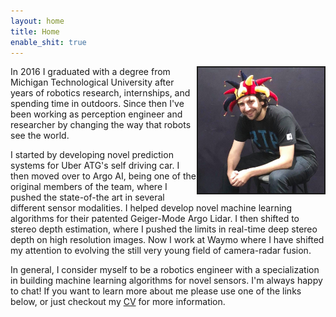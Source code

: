 ```yaml
---
layout: home
title: Home
enable_shit: true
---
```

<img style="float: right;" src="/funnyhat.jpg" border="2" width="40%">

In 2016 I graduated with a degree from Michigan Technological University after years of robotics research, internships, and spending time in outdoors. Since then I've been working as perception engineer and researcher by changing the way that robots see the world.

I started by developing novel prediction systems for Uber ATG's self driving car. I then moved over to Argo AI, being one of the original members of the team, where I pushed the state-of-the art in several different sensor modalities. I helped develop novel machine learning algorithms for their patented Geiger-Mode Argo Lidar. I then shifted to stereo depth estimation, where I pushed the limits in real-time deep stereo depth on high resolution images. Now I work at Waymo where I have shifted my attention to evolving the still very young field of camera-radar fusion.

In general, I consider myself to be a robotics engineer with a specialization in building machine learning algorithms for novel sensors. I'm always happy to chat! If you want to learn more about me please use one of the links below, or just checkout my [CV](/ManelaCV.pdf) for more information.
